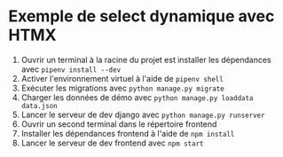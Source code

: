 # Exemple de select dynamique avec HTMX

1. Ouvrir un terminal à la racine du projet est installer les dépendances avec `pipenv install --dev`
2. Activer l'environnement virtuel à l'aide de `pipenv shell`
3. Exécuter les migrations avec `python manage.py migrate`
4. Charger les données de démo avec `python manage.py loaddata data.json`
5. Lancer le serveur de dev django avec `python manage.py runserver`
6. Ouvrir un second terminal dans le répertoire frontend
7. Installer les dépendances frontend à l'aide de `npm install`
8. Lancer le serveur de dev frontend avec `npm start`
